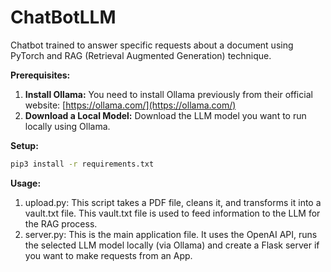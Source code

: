 # ChatBotLLM

Chatbot trained to answer specific requests about a document using PyTorch and RAG (Retrieval Augmented Generation) technique.

**Prerequisites:**

1.  **Install Ollama:** You need to install Ollama previously from their official website: [https://ollama.com/](https://ollama.com/)
2.  **Download a Local Model:** Download the LLM model you want to run locally using Ollama.

**Setup:**

```bash
pip3 install -r requirements.txt

```

**Usage:**

1. upload.py: This script takes a PDF file, cleans it, and transforms it into a vault.txt file. This vault.txt file is used to feed information to the LLM for the RAG process.
2. server.py: This is the main application file. It uses the OpenAI API, runs the selected LLM model locally (via Ollama) and create a Flask server if you want to make requests from an App.
